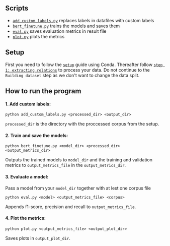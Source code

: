 ## Scripts
* [`add_custom_labels.py`](relation_extraction/add_custom_labels.py) replaces labels in datafiles with custom labels
* [`bert_finetune.py`](relation_extraction/bert_finetune.py) trains the models and saves them
* [`eval.py`](relation_extraction/eval.py) saves evaluation metrics in result file
* [`plot.py`](relation_extraction/plot.py) plots the metrics


## Setup

First you need to follow the [`setup`](https://github.com/Aitslab/nlp_2021_alexander_petter#setup-using-conda-anaconda--miniconda) guide using Conda. Thereafter follow [`step 1: extracting relations`](https://github.com/Aitslab/nlp_2021_alexander_petter/tree/master/utils/chemprot#extracting-relations) to process your data. Do not continue to the `Building dataset` step as we don't want to change the data split.

## How to run the program

#### 1. Add custom labels:

```shell
python add_custom_labels.py <processed_dir> <output_dir>
```
`processed_dir` is the directory with the proccessed corpus from the setup. 

#### 2. Train and save the models:

```shell
python bert_finetune.py <model_dir> <processed_dir> <output_metrics_dir>
```
Outputs the trained models to `model_dir` and the training and validation metrics to `output_metrics_file` in the `output_metrics_dir`.

#### 3. Evaluate a model:

Pass a model from your `model_dir` together with at lest one corpus file

```shell
python eval.py <model> <output_metrics_file> <corpus>
```
Appends f1-score, precision and recall to `output_metrics_file`.

#### 4. Plot the metrics:

```shell
python plot.py <output_metrics_file> <output_plot_dir>
```
Saves plots in `output_plot_dir`.
